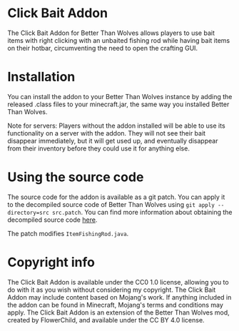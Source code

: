 # Click Bait Addon
The Click Bait Addon for Better Than Wolves allows players to use bait items with right clicking with an unbaited fishing rod while having bait items on their hotbar, circumventing the need to open the crafting GUI.

# Installation
You can install the addon to your Better Than Wolves instance by adding the released .class files to your minecraft.jar, the same way you installed Better Than Wolves.

Note for servers: 
Players without the addon installed will be able to use its functionality on a server with the addon. They will not see their bait disappear immediately, but it will get used up, and eventually disappear from their inventory before they could use it for anything else.

# Using the source code
The source code for the addon is available as a git patch. You can apply it to the decompiled source code of Better Than Wolves using `git apply --directory=src src.patch`. You can find more information about obtaining the decompiled source code [here](https://www.sargunster.com/btw/index.php?title=Creating_Addons).

The patch modifies `ItemFishingRod.java`.

# Copyright info
The Click Bait Addon is available under the CC0 1.0 license, allowing you to do with it as you wish without considering my copyright. The Click Bait Addon may include content based on Mojang's work. If anything included in the addon can be found in Minecraft, Mojang's terms and conditions may apply. The Click Bait Addon is an extension of the Better Than Wolves mod, created by FlowerChild, and available under the CC BY 4.0 license.